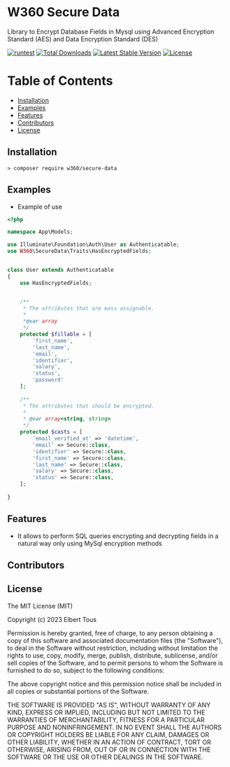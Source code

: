 # W360 Secure Data

Library to Encrypt Database Fields in Mysql using Advanced Encryption Standard (AES) and Data Encryption Standard (DES)

[![runtest](https://github.com/w360co/secure-date/actions/workflows/laravel.yml/badge.svg?branch=main)](https://github.com/w360co/secure-date/actions/workflows/laravel.yml)
[![Total Downloads](https://img.shields.io/packagist/dt/w360/secure-date)](https://packagist.org/packages/w360/secure-date)
[![Latest Stable Version](https://img.shields.io/packagist/v/w360/secure-date)](https://packagist.org/packages/w360/secure-date)
[![License](https://img.shields.io/packagist/l/w360/secure-date)](https://packagist.org/packages/w360/secure-date)

# Table of Contents
<!-- TOC -->
- [Installation](#Installation)
- [Examples](#Examples)
- [Features](#Features)
- [Contributors](#Contributors)
- [License](#License)
<!-- /TOC -->

## Installation

    > composer require w360/secure-data

## Examples
- Example of use
```PHP
<?php

namespace App\Models;

use Illuminate\Foundation\Auth\User as Authenticatable;
use W360\SecureData\Traits\HasEncryptedFields;


class User extends Authenticatable
{
    use HasEncryptedFields;


    /**
     * The attributes that are mass assignable.
     *
     *@var array
     */
    protected $fillable = [
        'first_name',
        'last_name',
        'email',
        'identifier',
        'salary',
        'status',
        'password'
    ];
    
    /**
     * The attributes that should be encrypted.
     *
     * @var array<string, string>
     */
    protected $casts = [
        'email_verified_at' => 'datetime',
        'email' => Secure::class,
        'identifier' => Secure::class,
        'first_name' => Secure::class,
        'last_name' => Secure::class,
        'salary' => Secure::class,
        'status' => Secure::class,
    ];
    
}
```

## Features

- It allows to perform SQL queries encrypting and decrypting fields in a natural way only using MySql encryption methods

## Contributors

<!-- ALL-CONTRIBUTORS-LIST:START - Do not remove or modify this section -->
<!-- prettier-ignore-start -->
<!-- markdownlint-disable -->

<!-- markdownlint-restore -->
<!-- prettier-ignore-end -->

<!-- ALL-CONTRIBUTORS-LIST:END -->

##  License

The MIT License (MIT)

Copyright (c) 2023 Elbert Tous

Permission is hereby granted, free of charge, to any person obtaining a copy of this software and associated documentation files (the "Software"), to deal in the Software without restriction, including without limitation the rights to use, copy, modify, merge, publish, distribute, sublicense, and/or sell copies of the Software, and to permit persons to whom the Software is furnished to do so, subject to the following conditions:

The above copyright notice and this permission notice shall be included in all copies or substantial portions of the Software.

THE SOFTWARE IS PROVIDED "AS IS", WITHOUT WARRANTY OF ANY KIND, EXPRESS OR IMPLIED, INCLUDING BUT NOT LIMITED TO THE WARRANTIES OF MERCHANTABILITY, FITNESS FOR A PARTICULAR PURPOSE AND NONINFRINGEMENT. IN NO EVENT SHALL THE AUTHORS OR COPYRIGHT HOLDERS BE LIABLE FOR ANY CLAIM, DAMAGES OR OTHER LIABILITY, WHETHER IN AN ACTION OF CONTRACT, TORT OR OTHERWISE, ARISING FROM, OUT OF OR IN CONNECTION WITH THE SOFTWARE OR THE USE OR OTHER DEALINGS IN THE SOFTWARE.
